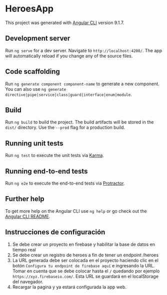 # HeroesApp

This project was generated with [Angular CLI](https://github.com/angular/angular-cli) version 9.1.7.

## Development server

Run `ng serve` for a dev server. Navigate to `http://localhost:4200/`. The app will automatically reload if you change any of the source files.

## Code scaffolding

Run `ng generate component component-name` to generate a new component. You can also use `ng generate directive|pipe|service|class|guard|interface|enum|module`.

## Build

Run `ng build` to build the project. The build artifacts will be stored in the `dist/` directory. Use the `--prod` flag for a production build.

## Running unit tests

Run `ng test` to execute the unit tests via [Karma](https://karma-runner.github.io).

## Running end-to-end tests

Run `ng e2e` to execute the end-to-end tests via [Protractor](http://www.protractortest.org/).

## Further help

To get more help on the Angular CLI use `ng help` or go check out the [Angular CLI README](https://github.com/angular/angular-cli/blob/master/README.md).

## Instrucciones de configuración

1. Se debe crear un proyecto en firebase y habilitar la base de datos en tiempo real
1. Se debe crear un registro de heroes a fin de tener un endpoint /heroes
1. La URL generada debe ser colocada en el proyecto haciendo clic en el botón `Configura tu endpoint de firebase aquí` e ingresando la URL. Tomar en cuenta que se debe colocar hasta el `/` quedando por ejemplo `https://xyz.firebaseio.com/`. Esta URL se guardará en el localStorage del navegador.
1. Recargar la pagina y ya estará configurada la app web.